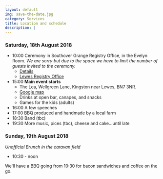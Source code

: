 ```yaml
---
layout: default
img: save-the-date.jpg 
category: Services
title: Location and schedule
description: |
---
```


### Saturday, 18th August 2018

- 10:00 Ceremony in Southover Grange Registry Office, in the Evelyn Room. *We are sorry but due to the space we have to limit the number of guests invited to the ceremony.* 
    - [Details](/registry.pdf)
    - [Lewes Registry Office](https://www.eastsussex.gov.uk/community/registration/offices/lewes/)
- 15:00 **Main event starts**
  - The Lea, Wellgreen Lane, Kingston near Lewes, BN7 3NR.
  - [Google map](http://www.google.com)
  - Drinks at open bar, canapes, and snacks
  - Games for the kids (adults)
- 16:00 A few speeches
- 17:00 BBQ produced and handmade by a local farm 
- 18:30 Band (tbc)
- 19:30 More music, pices (tbc), cheese and cake...until late

### Sunday, 19th August 2018
*Unofficial Brunch in the caravan field*
- 10:30 - noon

We'll have a BBQ going from 10:30 for bacon sandwiches and coffee on the go.

